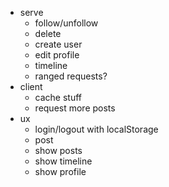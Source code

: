 * serve
    * follow/unfollow
    * delete
    * create user
    * edit profile
    * timeline
    * ranged requests?
* client
    * cache stuff
    * request more posts
* ux
    * login/logout with localStorage
    * post
    * show posts
    * show timeline
    * show profile
